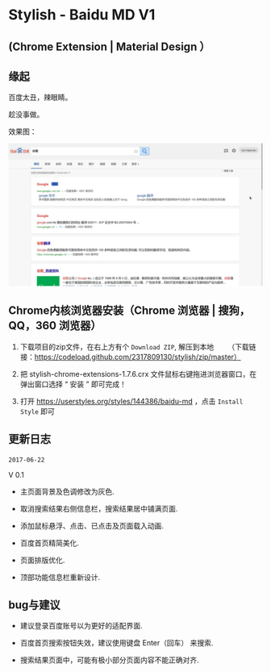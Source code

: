 Stylish - Baidu MD V1 
==========
(Chrome Extension | Material Design ）
----


缘起
----

百度太丑，辣眼睛。

趁没事做。

效果图：

[![imgur](https://github.com/2317809130/stylish/raw/master/%E6%95%88%E6%9E%9C%E5%9B%BE.jpg)]()



Chrome内核浏览器安装（Chrome 浏览器 | 搜狗，QQ，360 浏览器）
----

1. 下载项目的zip文件，在右上方有个 `Download ZIP`, 解压到本地 
        （下载链接：https://codeload.github.com/2317809130/stylish/zip/master）

2. 把 stylish-chrome-extensions-1.7.6.crx 文件鼠标右键拖进浏览器窗口，在弹出窗口选择 “ 安装 ” 即可完成！

3. 打开 https://userstyles.org/styles/144386/baidu-md ，点击  `Install Style` 即可

更新日志
-------
`2017-06-22`

V 0.1

* 主页面背景及色调修改为灰色.

* 取消搜索结果右侧信息栏，搜索结果居中铺满页面.

* 添加鼠标悬浮、点击、已点击及页面载入动画.


* 百度首页精简美化.

* 页面排版优化.

* 顶部功能信息栏重新设计.

bug与建议
-------

* 建议登录百度账号以为更好的适配界面.

* 百度首页搜索按钮失效，建议使用键盘 Enter（回车） 来搜索.

* 搜索结果页面中，可能有极小部分页面内容不能正确对齐.
